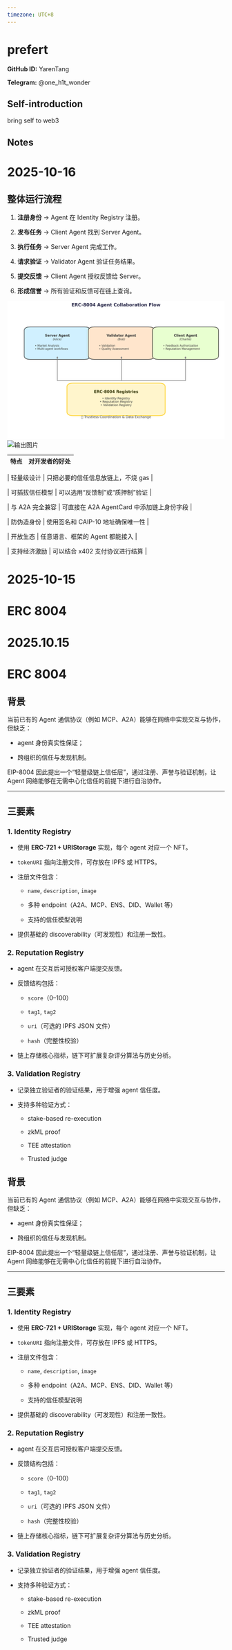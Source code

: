 ```yaml
---
timezone: UTC+8
---
```


# prefert

**GitHub ID:** YarenTang

**Telegram:** @one_h1t_wonder

## Self-introduction

bring self to web3

## Notes
<!-- Content_START -->
# 2025-10-16
<!-- DAILY_CHECKIN_2025-10-16_START -->
## 整体运行流程

1.  **注册身份** → Agent 在 Identity Registry 注册。
    
2.  **发布任务** → Client Agent 找到 Server Agent。
    
3.  **执行任务** → Server Agent 完成工作。
    
4.  **请求验证** → Validator Agent 验证任务结果。
    
5.  **提交反馈** → Client Agent 授权反馈给 Server。
    
6.  **形成信誉** → 所有验证和反馈可在链上查询。
    

![image.png](https://raw.githubusercontent.com/IntensiveCoLearning/trustless-agents/main/assets/YarenTang/images/2025-10-16-1760620679303-image.png)![输出图片](https://chatgpt.com/backend-api/estuary/content?id=file-TZoFvf2JBjRdPjMVtgwCbz&ts=489061&p=fs&cid=1&sig=693ed7e57f68aa86fec43da6d1a947541789fcdf26e5c892ef3dd5ed4833f4c3&v=0)

| 特点 | 对开发者的好处 |
| --- | --- |

| 轻量级设计 | 只把必要的信任信息放链上，不烧 gas |

| 可插拔信任模型 | 可以选用“反馈制”或“质押制”验证 |

| 与 A2A 完全兼容 | 可直接在 A2A AgentCard 中添加链上身份字段 |

| 防伪造身份 | 使用签名和 CAIP-10 地址确保唯一性 |

| 开放生态 | 任意语言、框架的 Agent 都能接入 |

| 支持经济激励 | 可以结合 x402 支付协议进行结算 |
<!-- DAILY_CHECKIN_2025-10-16_END -->

# 2025-10-15
<!-- DAILY_CHECKIN_2025-10-15_START -->

# ERC 8004


# 2025.10.15
<!-- DAILY_CHECKIN_2025-10-15_START -->
# ERC 8004

## 背景

当前已有的 Agent 通信协议（例如 MCP、A2A）能够在网络中实现交互与协作，但缺乏：

-   agent 身份真实性保证；
    
-   跨组织的信任与发现机制。
    

EIP-8004 因此提出一个“轻量级链上信任层”，通过注册、声誉与验证机制，让 Agent 网络能够在无需中心化信任的前提下进行自治协作。

* * *

## 三要素

### 1\. Identity Registry

-   使用 **ERC-721 + URIStorage** 实现，每个 agent 对应一个 NFT。
    
-   `tokenURI` 指向注册文件，可存放在 IPFS 或 HTTPS。
    
-   注册文件包含：
    
    -   `name`, `description`, `image`
        
    -   多种 endpoint（A2A、MCP、ENS、DID、Wallet 等）
        
    -   支持的信任模型说明
        
-   提供基础的 discoverability（可发现性）和注册一致性。
    

### 2\. Reputation Registry

-   agent 在交互后可授权客户端提交反馈。
    
-   反馈结构包括：
    
    -   `score`（0–100）
        
    -   `tag1`, `tag2`
        
    -   `uri`（可选的 IPFS JSON 文件）
        
    -   `hash`（完整性校验）
        
-   链上存储核心指标，链下可扩展复杂评分算法与历史分析。
    

### 3\. Validation Registry

-   记录独立验证者的验证结果，用于增强 agent 信任度。
    
-   支持多种验证方式：
    
    -   stake-based re-execution
        
    -   zkML proof
        
    -   TEE attestation
        
    -   Trusted judge
<!-- DAILY_CHECKIN_2025-10-15_END -->
<!-- Content_END -->
## 背景

当前已有的 Agent 通信协议（例如 MCP、A2A）能够在网络中实现交互与协作，但缺乏：

-   agent 身份真实性保证；
    
-   跨组织的信任与发现机制。
    

EIP-8004 因此提出一个“轻量级链上信任层”，通过注册、声誉与验证机制，让 Agent 网络能够在无需中心化信任的前提下进行自治协作。

* * *

## 三要素

### 1\. Identity Registry

-   使用 **ERC-721 + URIStorage** 实现，每个 agent 对应一个 NFT。
    
-   `tokenURI` 指向注册文件，可存放在 IPFS 或 HTTPS。
    
-   注册文件包含：
    
    -   `name`, `description`, `image`
        
    -   多种 endpoint（A2A、MCP、ENS、DID、Wallet 等）
        
    -   支持的信任模型说明
        
-   提供基础的 discoverability（可发现性）和注册一致性。
    

### 2\. Reputation Registry

-   agent 在交互后可授权客户端提交反馈。
    
-   反馈结构包括：
    
    -   `score`（0–100）
        
    -   `tag1`, `tag2`
        
    -   `uri`（可选的 IPFS JSON 文件）
        
    -   `hash`（完整性校验）
        
-   链上存储核心指标，链下可扩展复杂评分算法与历史分析。
    

### 3\. Validation Registry

-   记录独立验证者的验证结果，用于增强 agent 信任度。
    
-   支持多种验证方式：
    
    -   stake-based re-execution
        
    -   zkML proof
        
    -   TEE attestation
        
    -   Trusted judge
<!-- DAILY_CHECKIN_2025-10-15_END -->



<!-- Content_END -->
